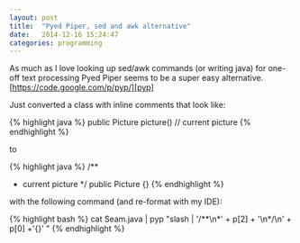 ```yaml
---
layout: post
title:  "Pyed Piper, sed and awk alternative"
date:   2014-12-16 15:24:47
categories: programming
---
```


As much as I love looking up sed/awk commands (or writing java)  for one-off
text processing Pyed Piper seems to be a super easy alternative.
[https://code.google.com/p/pyp/][pyp]

Just converted a class with inline comments that look like:

{% highlight java %}
public Picture picture() // current picture
{% endhighlight %}

to

{% highlight java %}
 /**
  * current picture
  */
 public Picture {}
{% endhighlight %}

with the following command (and re-format with my IDE):

{% highlight bash %}
cat Seam.java | pyp "slash | '/**\n*' + p[2] + '\n*/\n' + p[0] +'{}' "
{% endhighlight %}

[pyp]: https://code.google.com/p/pyp/
